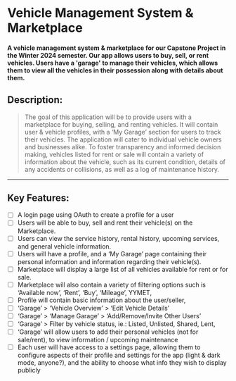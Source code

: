 # **Vehicle Management System & Marketplace**
#### A vehicle management system & marketplace for our Capstone Project in the Winter 2024 semester. Our app allows users to buy, sell, or rent vehicles. Users have a 'garage' to manage their vehicles, which allows them to view all the vehicles in their possession along with details about them.

## Description:
> The goal of this application will be to provide users with a marketplace for buying, selling, and renting vehicles. 
> It will contain user & vehicle profiles, with a ‘My Garage’ section for users to track their vehicles. The application will cater to individual vehicle owners and businesses alike.
> To foster transparency and informed decision making, vehicles listed for rent or sale will contain a variety of information about the vehicle, such as its current condition, details of any accidents or collisions, as well as a log of maintenance history.

---

## Key Features:
- [ ] A login page using OAuth to create a profile for a user
- [ ] Users will be able to buy, sell and rent their vehicle(s) on the Marketplace.
- [ ] Users can view the service history, rental history, upcoming services, and general vehicle information.
- [ ] Users will have a profile, and a ‘My Garage’ page containing their personal information and information regarding their vehicle(s).
- [ ] Marketplace will display a large list of all vehicles available for rent or for sale.
- [ ] Marketplace will also contain a variety of filtering options such is ‘Available now’, ‘Rent’, ‘Buy’, ‘Mileage’, YYMET,
- [ ] Profile will contain basic information about the user/seller, 
- [ ] ‘Garage’ > ‘Vehicle Overview’ > ‘Edit Vehicle Details’
- [ ] ‘Garage’ > ‘Manage Garage’ > ‘Add/Remove/Invite Other Users’
- [ ] ‘Garage’ > Filter by vehicle status, ie.: Listed, Unlisted, Shared, Lent,
- [ ] ‘Garage’ will allow users to add their personal vehicles (not for sale/rent), to view information / upcoming maintenance
- [ ] Each user will have access to a settings page, allowing them to configure aspects of their profile and settings for the app (light & dark mode, anyone?), and the ability to choose what info they wish to display publicly
